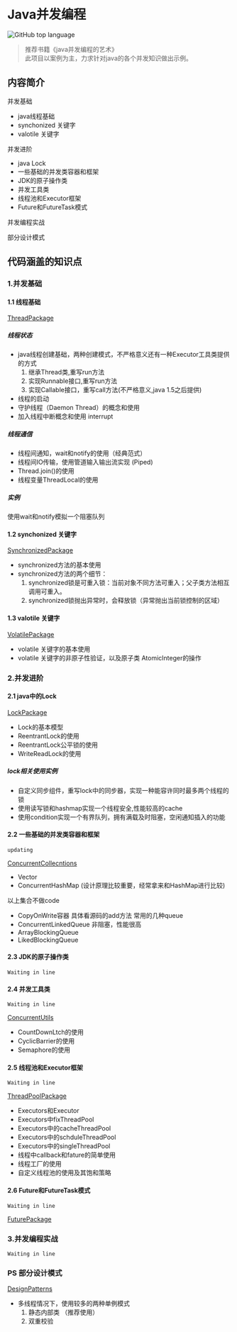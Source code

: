 # Java并发编程
![GitHub top language](https://img.shields.io/github/languages/top/ValjeanShaw/MyConcurrent.svg)
> 推荐书籍《java并发编程的艺术》  
> 此项目以案例为主，力求针对java的各个并发知识做出示例。


## 内容简介

并发基础

 * java线程基础
 * synchonized 关键字
 * valotile 关键字
 
并发进阶

 * java Lock
 * 一些基础的并发类容器和框架
 * JDK的原子操作类
 * 并发工具类
 * 线程池和Executor框架
 * Future和FutureTask模式
 
并发编程实战

部分设计模式

 
## 代码涵盖的知识点

### 1.并发基础

#### 1.1 线程基础

[ThreadPackage](https://github.com/ValjeanShaw/MyConcurrent/tree/develop/src/main/java/ThreadPackage)

##### 线程状态

* java线程创建基础，两种创建模式，不严格意义还有一种Executor工具类提供的方式
    1. 继承Thread类,重写run方法
    2. 实现Runnable接口,重写run方法
    3. 实现Callable接口，重写call方法(不严格意义,java 1.5之后提供)
* 线程的启动
* 守护线程（Daemon Thread）的概念和使用
* 加入线程中断概念和使用  interrupt

##### 线程通信

* 线程间通知，wait和notify的使用（经典范式）
* 线程间IO传输，使用管道输入输出流实现 (Piped)
* Thread.join()的使用
* 线程变量ThreadLocal的使用

##### 实例
使用wait和notify模拟一个阻塞队列

#### 1.2 synchonized 关键字

[SynchronizedPackage](https://github.com/ValjeanShaw/MyConcurrent/tree/develop/src/main/java/SynchronizedPackage)

* synchronized方法的基本使用
* synchronized方法的两个细节： 
    1. synchronized锁是可重入锁：当前对象不同方法可重入；父子类方法相互调用可重入。
    2. synchronized锁抛出异常时，会释放锁（异常抛出当前锁控制的区域）
   
#### 1.3 valotile 关键字

[VolatilePackage](https://github.com/ValjeanShaw/MyConcurrent/tree/develop/src/main/java/VolatilePackage)

* volatile 关键字的基本使用
* volatile 关键字的非原子性验证，以及原子类 AtomicInteger的操作
    
    
### 2.并发进阶

#### 2.1 java中的Lock

[LockPackage](https://github.com/ValjeanShaw/MyConcurrent/tree/develop/src/main/java/LockPackage)

* Lock的基本模型
* ReentrantLock的使用
* ReentrantLock公平锁的使用
* WriteReadLock的使用
##### lock相关使用实例
* 自定义同步组件，重写lock中的同步器，实现一种能容许同时最多两个线程的锁
* 使用读写锁和hashmap实现一个线程安全,性能较高的cache
* 使用condition实现一个有界队列，拥有满载及时阻塞，空闲通知插入的功能

#### 2.2 一些基础的并发类容器和框架
`updating`

[ConcurrentCollecntions](https://github.com/ValjeanShaw/MyConcurrent/tree/develop/src/main/java/ConcurrentCollections)

* Vector
* ConcurrentHashMap (设计原理比较重要，经常拿来和HashMap进行比较)

以上集合不做code
* CopyOnWrite容器  具体看源码的add方法
常用的几种queue
* ConcurrentLinkedQueue    非阻塞，性能很高
* ArrayBlockingQueue       
* LikedBlockingQueue  

#### 2.3 JDK的原子操作类
`Waiting in line`

#### 2.4 并发工具类
`Waiting in line`

[ConcurrentUtils](https://github.com/ValjeanShaw/MyConcurrent/tree/develop/src/main/java/ConcurrentUtils)

* CountDownLtch的使用
* CyclicBarrier的使用
* Semaphore的使用

#### 2.5 线程池和Executor框架
`Waiting in line`

[ThreadPoolPackage](https://github.com/ValjeanShaw/MyConcurrent/tree/develop/src/main/java/ThreadPoolPackage)

* Executors和Executor
* Executors中fixThreadPool
* Executors中的cacheThreadPool
* Executors中的schduleThreadPool
* Executors中的singleThreadPool
* 线程中callback和fature的简单使用
* 线程工厂的使用
* 自定义线程池的使用及其饱和策略

#### 2.6 Future和FutureTask模式
`Waiting in line`

[FuturePackage](https://github.com/ValjeanShaw/MyConcurrent/tree/develop/src/main/java/FuturePackage)


### 3.并发编程实战
`Waiting in line`

### PS 部分设计模式

[DesignPatterns](https://github.com/ValjeanShaw/MyConcurrent/tree/develop/src/main/java/DesignPatterns)

* 多线程情况下，使用较多的两种单例模式
    1. 静态内部类 （推荐使用）
    2. 双重校验